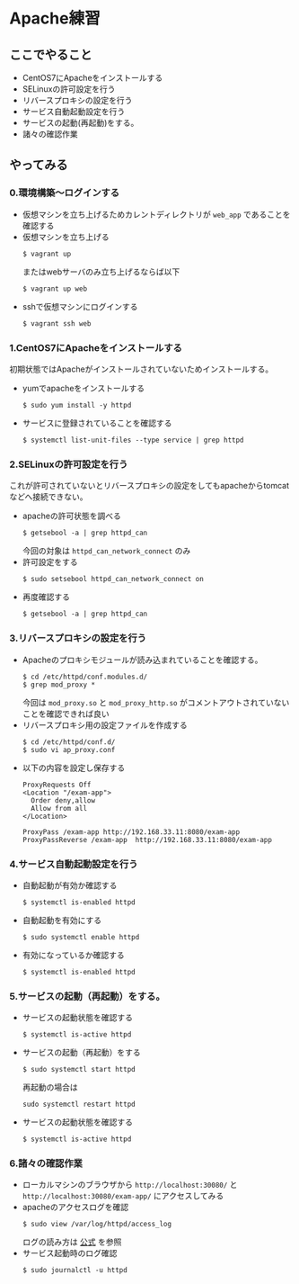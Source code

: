 # Apache練習

## ここでやること
* CentOS7にApacheをインストールする
* SELinuxの許可設定を行う
* リバースプロキシの設定を行う
* サービス自動起動設定を行う
* サービスの起動(再起動)をする。
* 諸々の確認作業

## やってみる

### 0.環境構築〜ログインする
* 仮想マシンを立ち上げるためカレントディレクトリが `web_app` であることを確認する
* 仮想マシンを立ち上げる
  ```
  $ vagrant up
  ```
  またはwebサーバのみ立ち上げるならば以下
  ```
  $ vagrant up web
  ```
* sshで仮想マシンにログインする
  ```
  $ vagrant ssh web
  ```

### 1.CentOS7にApacheをインストールする

初期状態ではApacheがインストールされていないためインストールする。

* yumでapacheをインストールする
  ```
  $ sudo yum install -y httpd
  ```
* サービスに登録されていることを確認する
  ```
  $ systemctl list-unit-files --type service | grep httpd
  ```

### 2.SELinuxの許可設定を行う

これが許可されていないとリバースプロキシの設定をしてもapacheからtomcatなどへ接続できない。

* apacheの許可状態を調べる
  ```
  $ getsebool -a | grep httpd_can
  ```
  今回の対象は `httpd_can_network_connect` のみ
* 許可設定をする
  ```
  $ sudo setsebool httpd_can_network_connect on
  ```
* 再度確認する
  ```
  $ getsebool -a | grep httpd_can
  ```

### 3.リバースプロキシの設定を行う
* Apacheのプロキシモジュールが読み込まれていることを確認する。
  ```
  $ cd /etc/httpd/conf.modules.d/
  $ grep mod_proxy *
  ```
  今回は `mod_proxy.so` と `mod_proxy_http.so` がコメントアウトされていないことを確認できれば良い
* リバースプロキシ用の設定ファイルを作成する
  ```
  $ cd /etc/httpd/conf.d/
  $ sudo vi ap_proxy.conf
  ```
* 以下の内容を設定し保存する
  ```
  ProxyRequests Off
  <Location "/exam-app">
    Order deny,allow
    Allow from all
  </Location>

  ProxyPass /exam-app http://192.168.33.11:8080/exam-app
  ProxyPassReverse /exam-app  http://192.168.33.11:8080/exam-app
  ```

### 4.サービス自動起動設定を行う
* 自動起動が有効か確認する
  ```
  $ systemctl is-enabled httpd
  ```
* 自動起動を有効にする
  ```
  $ sudo systemctl enable httpd
  ```
* 有効になっているか確認する
  ```
  $ systemctl is-enabled httpd
  ```

### 5.サービスの起動（再起動）をする。
* サービスの起動状態を確認する
  ```
  $ systemctl is-active httpd
  ```
* サービスの起動（再起動）をする
  ```
  $ sudo systemctl start httpd
  ```
  再起動の場合は
  ```
  sudo systemctl restart httpd
  ```
* サービスの起動状態を確認する
  ```
  $ systemctl is-active httpd
  ```

### 6.諸々の確認作業
* ローカルマシンのブラウザから `http://localhost:30080/` と `http://localhost:30080/exam-app/` にアクセスしてみる
* apacheのアクセスログを確認
  ```
  $ sudo view /var/log/httpd/access_log
  ```
  ログの読み方は [公式](https://httpd.apache.org/docs/2.4/ja/logs.html) を参照
* サービス起動時のログ確認
  ```
  $ sudo journalctl -u httpd
  ```